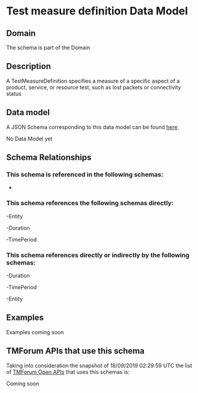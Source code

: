 # Test measure definition Data Model

## Domain

The  schema is part of the  Domain

## Description

A TestMeasureDefinition specifies a measure of a specific aspect of a product, service, or resource test, such as lost packets or connectivity status

## Data model

A JSON Schema corresponding to this data model can be found
[here](https://github.com/tmforum-rand/schemas/blob/master/Service/TestMeasureDefinition.schema.json).

No Data Model yet

## Schema Relationships

### This schema is referenced in the following schemas:

-

### This schema references the following schemas directly:

-Entity

-Duration

-TimePeriod

### This schema references directly or indirectly by the following schemas:

-Duration

-TimePeriod

-Entity



## Examples

Examples coming soon

## TMForum APIs that use this schema

Taking into consideration the snapshot of 18/09/2019 02:29:59 UTC the list of [TMForum Open APIs](https://www.tmforum.org/open-apis/) that uses this schemas is:

Coming soon